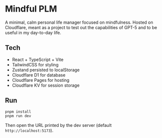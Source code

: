 # Mindful PLM

A minimal, calm personal life manager focused on mindfulness. Hosted on Cloudflare, meant as a project to test out the capabilities of GPT-5 and to be useful in my day-to-day life.

## Tech

- React + TypeScript + Vite
- TailwindCSS for styling
- Zustand persisted to localStorage
- Cloudflare D1 for database
- Cloudflare Pages for hosting
- Cloudflare KV for session storage

## Run

```bash
pnpm install
pnpm run dev
```

Then open the URL printed by the dev server (default `http://localhost:5173`).
